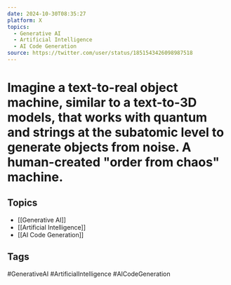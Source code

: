 ```yaml
---
date: 2024-10-30T08:35:27
platform: X
topics:
  - Generative AI
  - Artificial Intelligence
  - AI Code Generation
source: https://twitter.com/user/status/1851543426098987518
---
```

# Imagine a text-to-real object machine, similar to a text-to-3D models, that works with quantum and strings at the subatomic level to generate objects from noise. A human-created "order from chaos" machine.

## Topics
- [[Generative AI]]
- [[Artificial Intelligence]]
- [[AI Code Generation]]

## Tags
#GenerativeAI #ArtificialIntelligence #AICodeGeneration